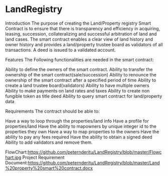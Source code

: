 # LandRegistry
Introduction
The purpose of creating the Land/Property registry Smart Contract is to ensure that there is transparency and efficiency in acquiring, leasing, succession, collateralizing and successful arbitration of land and land cases. The smart contract enables a clear view of land history and owner history and provides a land/property trustee board as validators of all transactions. A deed is issued to a validated account.

Features
The Following functionalities are needed in the smart contract:

Ability to define the owners of the smart contract.
Ability to transfer the ownership of the smart contract(sale/succession)
Ability to renounce the ownership of the smart contract after a specified period of time
Ability to create a land trustee board(validators)
Ability to have multiple owners
Ability to make payments on land rates and taxes
Ability to create non fungible token as title deed
Ability to query smart contract for land/property data

Requirements
The contract should be able to:

Have a way to loop through the properties/land info
Have a profile for properties/land
Have the ability to mapowners by unique integer id to the properties they own
Have a way to map properties to the owners
Have the ability to pay any fees required
Have the ability to obtain a signed deed
Ability to add validators and remove them.

FlowChart:https://github.com/peternderitu/LandRegistry/blob/master/Flowchart.jpg
Project Requirement Document:https://github.com/peternderitu/LandRegistry/blob/master/Land%20property%20smart%20contract.docx
